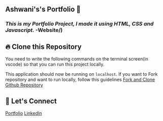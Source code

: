 ## Ashwani's's Portfolio 🙏
### _This is my Portfolio Project, I made it using HTML, CSS and Javascript._ -Website/)


## 🔥 Clone this Repository
You need to write the following commands on the terminal screen(in vscode) so that you can run this project locally.

This application should now be running on `localhost`. If you want to Fork repository and want to run locally, follow this guidelines [Fork and Clone Github Repository](https://docs.github.com/en/get-started/quickstart/fork-a-repo)


## 🔗 Let's Connect
[Portfolio](https://github.com/AshwaniTiwari664/Ashwani-s-Portfolio)
[LinkedIn](https://www.linkedin.com/in/ashwani2512)
